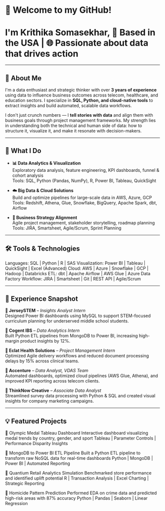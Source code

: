 # 👋 Welcome to my GitHub! 

# I'm Krithika Somasekhar, 📍 Based in the USA | 🌐 Passionate about data that drives action

---

## 📌 About Me

I'm a data enthusiast and strategic thinker with over **3 years of experience** using data to influence business outcomes across telecom, healthcare, and education sectors. I specialize in **SQL, Python, and cloud-native tools** to extract insights and build automated, scalable data workflows.

I don't just crunch numbers — I **tell stories with data** and align them with business goals through project management frameworks. My strength lies in understanding both the technical and human side of data: how to structure it, visualize it, and make it resonate with decision-makers.

---

## 🚀 What I Do

- **📊 Data Analytics & Visualization**  
  Exploratory data analysis, feature engineering, KPI dashboards, funnel & cohort analysis  
  Tools: SQL, Python (Pandas, NumPy), R, Power BI, Tableau, QuickSight

- **☁️ Big Data & Cloud Solutions**  
  Build and optimize pipelines for large-scale data in AWS, Azure, GCP  
  Tools: Redshift, Athena, Glue, Snowflake, BigQuery, Apache Spark, dbt, Airflow

- **🧠 Business Strategy Alignment**  
  Agile project management, stakeholder storytelling, roadmap planning  
  Tools: JIRA, Smartsheet, Agile/Scrum, Sprint Planning

---

## 🛠️ Tools & Technologies

Languages:      SQL | Python | R | SAS
Visualization:  Power BI | Tableau | QuickSight | Excel (Advanced)
Cloud:          AWS | Azure | Snowflake | GCP | Hadoop | Databricks
ETL:            dbt | Apache Airflow | AWS Glue | Azure Data Factory
Workflow:       JIRA | Smartsheet | Git | REST API | Agile/Scrum

---

## 💼 Experience Snapshot

**📍 JerseySTEM** – *Insights Analyst Intern*  
Designed Power BI dashboards using MySQL to support STEM-focused curriculum planning for underserved middle school students.

**📍 Cogent IBS** – *Data Analytics Intern*  
Built Python ETL pipelines from MongoDB to Power BI, increasing high-margin product insights by 12%.

**📍 Eclat Health Solutions** – *Project Management Intern*  
Optimized Agile delivery workflows and reduced document processing delays by 15% across clinical teams.

**📍 Accenture** – *Data Analyst, VDAS Team*  
Automated dashboards, optimized cloud pipelines (AWS Glue, Athena), and improved KPI reporting across telecom clients.

**📍 ThinkNow Creative** – *Associate Data Analyst*  
Streamlined survey data processing with Python & SQL and created visual insights for company marketing campaigns.

---

## 💡 Featured Projects
📍 Olympic Medal Tableau Dashboard
Interactive dashboard visualizing medal trends by country, gender, and sport
Tableau | Parameter Controls | Performance Disparity Insights

📍 MongoDB to Power BI ETL Pipeline
Built a Python ETL pipeline to transform raw NoSQL data for real-time dashboards
Python | MongoDB | Power BI | Automated Reporting

📍 Quantium Retail Analytics Simulation
Benchmarked store performance and identified uplift potential
R | Transaction Analysis | Excel Charting | Strategic Reporting

📍 Homicide Pattern Prediction
Performed EDA on crime data and predicted high-risk areas with 87% accuracy
Python | Pandas | Seaborn | Linear Regression
